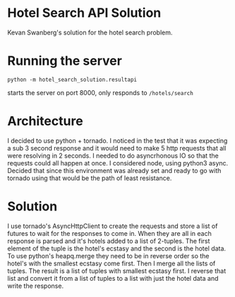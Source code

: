 # Hotel Search API Solution

Kevan Swanberg's solution for the hotel search problem.

# Running the server

`python -m hotel_search_solution.resultapi`

starts the server on port 8000, only responds to `/hotels/search`


# Architecture

I decided to use python + tornado. I noticed in the test that it was expecting a sub 3 second response and it would need to
make 5 http requests that all were resolving in 2 seconds. I needed to do asyncrhonous IO so that the requests could all happen at once.
I considered node, using python3 async. Decided that since this environment was already set and ready to go with tornado using that
would be the path of least resistance.

# Solution

I use tornado's AsyncHttpClient to create the requests and store a list of futures to wait for the responses to come in.
When they are all in each response is parsed and it's hotels added to a list of 2-tuples.
The first element of the tuple is the hotel's ecstasy and the second is the hotel data.
To use python's heapq.merge they need to be in reverse order so the hotel's with the smallest ecstasy come first.
Then I merge all the lists of tuples. The result is a list of tuples with smallest ecstasy first.
I reverse that list and convert it from a list of tuples to a list with just the hotel data and write the response.
